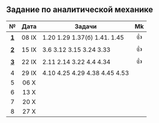 ## Задание по аналитической механике

|                                     №                                       |  Дата  |            Задачи            | Mk |
|:---------------------------------------------------------------------------:|:------:| ---------------------------- |:--:|
|[ **1** ](https://github.com/uteshev/mipt3.anmech/blob/master/pdf/week1.pdf) | 08  IX | 1.20 1.29 1.37(б) 1.41. 1.45 | 👍 |
|[ **2** ](https://github.com/uteshev/mipt3.anmech/blob/master/pdf/week2.pdf) | 15  IX | 3.6 3.12 3.15 3.24 3.33      | 👍 |
|[ **3** ](https://github.com/uteshev/mipt3.anmech/blob/master/pdf/week3.pdf) | 22  IX | 2.11 2.14 3.22 4.4 4.34      | 👍 |
|    4                                                                        | 29  IX | 4.10 4.25 4.29 4.38 4.45 4.53|    |
|    5                                                                        | 06   X |                              |    |
|    6                                                                        | 13   X |                              |    |
|    7                                                                        | 20   X |                              |    |
|    8                                                                        | 27   X |                              |    |

<!-- 👍 -->
